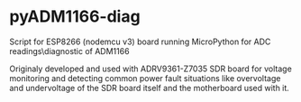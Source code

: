 # pyADM1166-diag
Script for ESP8266 (nodemcu v3) board running MicroPython for ADC readings\diagnostic of ADM1166

Originaly developed and used with ADRV9361-Z7035 SDR board for voltage monitoring and detecting common power fault situations like overvoltage and undervoltage of the SDR board itself and the motherboard used with it. 
